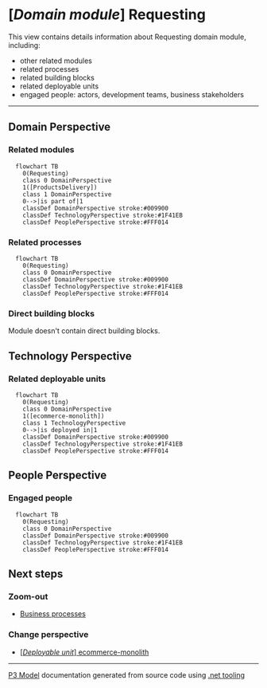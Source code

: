 ﻿
# [*Domain module*] Requesting

This view contains details information about Requesting domain module, including:
- other related modules
- related processes
- related building blocks
- related deployable units
- engaged people: actors, development teams, business stakeholders  

---



## Domain Perspective


### Related modules

```mermaid
  flowchart TB
    0(Requesting)
    class 0 DomainPerspective
    1([ProductsDelivery])
    class 1 DomainPerspective
    0-->|is part of|1
    classDef DomainPerspective stroke:#009900
    classDef TechnologyPerspective stroke:#1F41EB
    classDef PeoplePerspective stroke:#FFF014
```

### Related processes

```mermaid
  flowchart TB
    0(Requesting)
    class 0 DomainPerspective
    classDef DomainPerspective stroke:#009900
    classDef TechnologyPerspective stroke:#1F41EB
    classDef PeoplePerspective stroke:#FFF014
```

### Direct building blocks

Module doesn't contain direct building blocks.  

## Technology Perspective


### Related deployable units

```mermaid
  flowchart TB
    0(Requesting)
    class 0 DomainPerspective
    1([ecommerce-monolith])
    class 1 TechnologyPerspective
    0-->|is deployed in|1
    classDef DomainPerspective stroke:#009900
    classDef TechnologyPerspective stroke:#1F41EB
    classDef PeoplePerspective stroke:#FFF014
```

## People Perspective


### Engaged people

```mermaid
  flowchart TB
    0(Requesting)
    class 0 DomainPerspective
    classDef DomainPerspective stroke:#009900
    classDef TechnologyPerspective stroke:#1F41EB
    classDef PeoplePerspective stroke:#FFF014
```

## Next steps


### Zoom-out

- [Business processes](../../../Business_Processes.md)

### Change perspective

- [[*Deployable unit*] ecommerce-monolith](../../../DeployableUnits/ecommerce-monolith.md)

---

[P3 Model](https://github.com/P3-model/P3-model) documentation generated from source code using [.net tooling](https://github.com/P3-model/P3-model-dotnet)